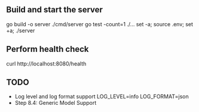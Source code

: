 ## Build and start the server
go build -o server ./cmd/server
go test -count=1 ./...
set -a; source .env; set +a; ./server 

## Perform health check
curl http://localhost:8080/health

## TODO
- Log level and log format support LOG_LEVEL=info LOG_FORMAT=json
- Step 8.4: Generic Model Support